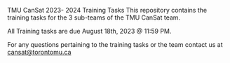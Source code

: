 TMU CanSat 2023- 2024 Training Tasks
This repository contains the training tasks for the 3 sub-teams of the TMU CanSat team.

All Training tasks are due August 18th, 2023 @ 11:59 PM.

For any questions pertaining to the training tasks or the team contact us at cansat@torontomu.ca
